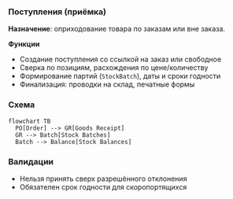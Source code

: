 ### Поступления (приёмка)

**Назначение**: оприходование товара по заказам или вне заказа.

**Функции**
- Создание поступления со ссылкой на заказ или свободное
- Сверка по позициям, расхождения по цене/количеству
- Формирование партий (`StockBatch`), даты и сроки годности
- Финализация: проводки на склад, печатные формы

### Схема

```mermaid
flowchart TB
  PO[Order] --> GR[Goods Receipt]
  GR --> Batch[Stock Batches]
  Batch --> Balance[Stock Balances]
```

### Валидации
- Нельзя принять сверх разрешённого отклонения
- Обязателен срок годности для скоропортящихся

